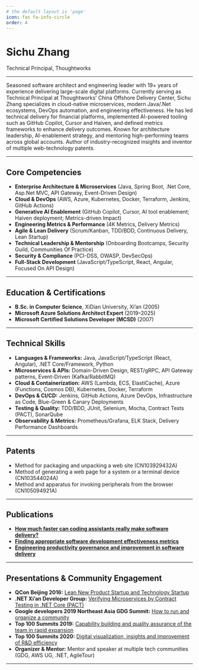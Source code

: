 ```yaml
---
# the default layout is 'page'
icon: fas fa-info-circle
order: 4
---
```


# **Sichu Zhang**
Technical Principal, Thoughtworks

---

Seasoned software architect and engineering leader with 19+ years of experience delivering large-scale digital platforms. Currently serving as Technical Principal at Thoughtworks’ China Offshore Delivery Center, Sichu Zhang specializes in cloud-native microservices, modern Java/.Net ecosystems, DevOps automation, and engineering effectiveness. He has led technical delivery for financial platforms, implemented AI-powered tooling such as GitHub Copilot, Cursor and Haiven, and defined metrics frameworks to enhance delivery outcomes. Known for architecture leadership, AI-enablement strategy, and mentoring high-performing teams across global accounts. Author of industry-recognized insights and inventor of multiple web-technology patents.

---

## Core Competencies

* **Enterprise Architecture & Microservices** (Java, Spring Boot, .Net Core, Asp.Net MVC, API Gateway, Event-Driven Design)
* **Cloud & DevOps** (AWS, Azure, Kubernetes, Docker, Terraform, Jenkins, GitHub Actions)
* **Generative AI Enablement** (GitHub Copilot, Cursor, AI tool enablement; Haiven deployment; Metrics-driven Impact)
* **Engineering Metrics & Performance** (4K Metrics, Delivery Metrics)
* **Agile & Lean Delivery** (Scrum/Kanban, TDD/BDD, Continuous Delivery, Lean Startup)
* **Technical Leadership & Mentorship** (Onboarding Bootcamps, Security Guild, Communities Of Practice)
* **Security & Compliance** (PCI-DSS, OWASP, DevSecOps)
* **Full-Stack Development** (JavaScript/TypeScript, React, Angular, Focused On API Design)

---

## Education & Certifications

* **B.Sc. in Computer Science**, XiDian University, Xi’an (2005)
* **Microsoft Azure Solutions Architect Expert** (2019–2025)
* **Microsoft Certified Solutions Developer (MCSD)** (2007)

---

## Technical Skills

* **Languages & Frameworks:** Java, JavaScript/TypeScript (React, Angular), .NET Core/Framework, Python
* **Microservices & APIs:** Domain-Driven Design, REST/gRPC, API Gateway patterns, Event-Driven (Kafka/RabbitMQ)
* **Cloud & Containerization:** AWS (Lambda, ECS, ElastiCache), Azure (Functions, Cosmos DB), Kubernetes, Docker, Terraform
* **DevOps & CI/CD:** Jenkins, GitHub Actions, Azure DevOps, Infrastructure as Code, Blue-Green & Canary Deployments
* **Testing & Quality:** TDD/BDD, JUnit, Selenium, Mocha, Contract Tests (PACT), SonarQube
* **Observability & Metrics:** Prometheus/Grafana, ELK Stack, Delivery Performance Dashboards

---

## Patents

* Method for packaging and unpacking a web site (CN103929432A)
* Method of generating a web page for a system or a terminal device (CN103544024A)
* Method and apparatus for invoking peripherals from the browser (CN105094921A)

---

## Publications

* **[How much faster can coding assistants really make software delivery?](https://www.thoughtworks.com/en-sg/insights/blog/generative-ai/how-faster-coding-assistants-software-delivery)** 
* **[Finding appropriate software development effectiveness metrics](https://www.thoughtworks.com/en-au/insights/articles/finding-appropriate-software-development-effectiveness-metrics)**
* **[Engineering productivity governance and improvement in software delivery](https://www.thoughtworks.com/insights/articles/engineering-productivity-governance-and-improvement-in-software-)** 

---

## Presentations & Community Engagement

* **QCon Beijing 2016:** [Lean New Product Startup and Technology Startup](http://2016.qconbeijing.com/speakers/201942)
* **.NET Xi’an Developer Group:** [Verifying Microservices by Contract Testing in .NET Core (PACT)](https://www.cnblogs.com/xiandnc/p/10765346.html)
* **Google developers 2019 Northeast Asia GDG Summit:** [How to run and organize a community](https://gdg.community.dev/u/mpjdy9/)
* **Top 100 Summits 2019:** [Capability building and quality assurance of the team in rapid expansion](https://www.top100summit.com/detail?id=14087)
* **Top 100 Summits 2020:** [Digital visualization, insights and improvement of R&D efficiency](https://www.top100summit.com/detail?id=14882)
* **Organizer & Mentor:** Mentor and speaker at multiple tech communities (GDG, AWS UG, .NET, AgileTour)

---
